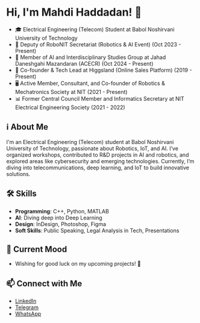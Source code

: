 # Hi, I'm Mahdi Haddadan! 👋

- 🎓 Electrical Engineering (Telecom) Student at Babol Noshirvani University of Technology
- 🤖 Deputy of RoboNIT Secretariat (Robotics & AI Event) (Oct 2023 - Present)
- 🧠 Member of AI and Interdisciplinary Studies Group at Jahad Daneshgahi Mazandaran (ACECR) (Oct 2024 - Present)
- 🚀 Co-founder & Tech Lead at Higgsland (Online Sales Platform) (2019 - Present)
- 🖥️ Active Member, Consultant, and Co-founder of Robotics & Mechatronics Society at NIT (2021 - Present)
- 📊 Former Central Council Member and Informatics Secretary at NIT Electrical Engineering Society (2021 - 2022)

## ℹ️ About Me
I'm an Electrical Engineering (Telecom) student at Babol Noshirvani University of Technology, passionate about Robotics, IoT, and AI. I’ve organized workshops, contributed to R&D projects in AI and robotics, and explored areas like cybersecurity and emerging technologies. Currently, I’m diving into telecommunications, deep learning, and IoT to build innovative solutions.

## 🛠️ Skills
- **Programming**: C++, Python, MATLAB
- **AI**: Diving deep into Deep Learning
- **Design**: InDesign, Photoshop, Figma
- **Soft Skills**: Public Speaking, Legal Analysis in Tech, Presentations

## 🤞 Current Mood
- Wishing for good luck on my upcoming projects! 🤞

## 📫 Connect with Me
- [LinkedIn](https://linkedin.com/in/theayrik)
- [Telegram](https://t.me/TheAyrik)
- [WhatsApp](https://wa.me/+989217932266)
